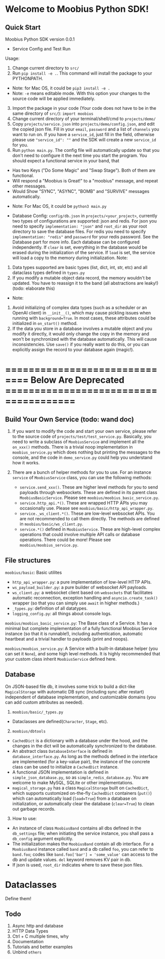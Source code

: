 # Welcome to Moobius Python SDK!

## Quick Start

Moobius Python SDK version 0.0.1

+ Service Config and Test Run

Usage: 
1. Change current directory to `src/`
2. Run `pip install -e .`. This command will install the package to your PYTHONPATH.
+ Note: for Mac OS, it could be `pip3 install -e .`
+ Note: `-e` means editable mode. With this option your changes to the source code will be applied immediately.
3. Import the package in your code (Your code does not have to be in the same directory of `src/`): `import moobius`
4. Change current directory of your terminal/shell/cmd to `projects/demo/`
5. Copy `projects/service.json` into `projects/demo/config.json`, and edit the copied json file. Fill in your `email`, `password` and a list of `channels` you want to run on. If you have a `service_id`, just fill in the field, otherwise please use `"service_id": ""` and the SDK will create a new `service_id` for you. 
6. Run `python main.py`. The config file will automatically update so that you don't need to configure it the next time you start the program. You should expect a functional service in your band, that
- Has two Keys ("Do Some Magic" and "Swap Stage"). Both of them are functional.
- Will respond a "Moobius is Great!" to a "moobius" message, and repeat other messages.
- Would Show "SYNC", "ASYNC", "BOMB" and "SURVIVE" messages automatically.
+ Note: For Mac OS, it could be `python3 main.py`


+ Database Config: `config/db.json` in `projects/<your_project>`, currently two types of configurations are supported: json and redis. For json you need to specify `implementation: "json"` and `root_dir` as your root directory to save the database files. For redis you need to specify `implementation: "redis"` and `password` for your redis password. See the Database part for more info. Each database can be configured independently. If `clear` is set, everything in the database would be erased during the initialization of the service. If `load` is set, the service will load a copy to the memory during initialization. Note:
1. Data types supported are basic types (list, dict, int, str, etc) and all dataclass types defined in `types.py`
2. If you modify a mutable object data record, the memory wouldn't be updated. You have to reassign it to the band (all abstractions are leaky!) (todo: elaborate this)

+ Note:
1. Avoid initializing of complex data types (such as a scheduler or an OpenAI client) in `__init__()`, which may cause pickling issues when running with `background=True`. In most cases, these attributes could be initialized in `on_start()` method.
2. If the data you store in a database involves a mutable object and you modify it directly, it would only change the copy in the memory and won't be synchronized with the database automatically. This will cause inconsistencies. Use `save()` if you really want to do this, or you can explicitly assign the record to your database again (magic!).
# ============================== Below Are Deprecated ======================================


## Build Your Own Service (todo: wand doc)

1. If you want to modify the code and start your own service, please refer to the source code of `projects/test/test_service.py`.  Basically, you need to write a subclass of `MoobiusService` and implement all the `on_xxx()` methods. There is a trivial noop implementation in `moobius_service.py` which does nothing but printing the messages to the console, and the code in `demo_service.py` could help you understand how it works.

2. There are a bunch of helper methods for you to use. For an instance `service` of `MoobiusService` class, you can use the following methods:

   - `service.send_xxx()`. These are higher level methods for you to send payloads through websockets. These are defined in its parent class `MoobiusBasicService`. Please see `moobius/moobius_basic_service.py`.
   - `service.http_api.*()`. These are wrapped HTTP APIs you may occasionally use. Please see `moobius/basic/http_api_wrapper.py`.
   - `service._ws_client.*()`. These are low-level websocket APIs. You are not recommended to call them directly. The methods are defined in `moobius/basic/ws_client.py`.
   - `service.*()` defined in `MoobiusService`. These are high-level complex operations that could involve multiple API calls or database operations. There could be more! Please see `moobius/moobius_service.py`.

## File structures

`moobius/basic`: Basic utilites

- `http_api_wrapper.py`: a pure implementation of low-level HTTP APIs.
- `ws_payload_builder.py`: a pure builder of websocket API payloads.
- `ws_client.py`: a websocket client based on `websockets` that facilitates automatic reconnection, exception handling and `asyncio.create_task()` wrapper (so that you can simply use `await` in higher methods.)
- `_types.py`: definition of all datatypes.
- `logging_config.py`: all things about console logs.

`moobius/moobius_basic_service.py`: The Base class of a Service. It has a minimal but complete implementation of a fully functional Moobius Service instance (so that it is runnable!), including authentication, automatic heartbeat and a trivial handler to payloads (print and noops).

`moobius/moobius_service.py`: A Service with a built-in database helper (you can set it `None`), and some high level methods. It is highly recommended that your custom class inherit `MoobiusService` defined here.

## Database

On JSON-based file db, it involves some trick to build a dict-like `MagicalStorage` with automatic DB sync (including sync after restart) independent of database implementation, and customizable domains (you can add custom attributes as needed).

1. `moobius/basic/_types.py`

- Dataclasses are defined(`Character`, `Stage`, etc).

2. `moobius/dbtools`

- `CachedDict` is a dictionary with a database under the hood, and the changes in the dict will be automatically synchronized to the database.
- An abstract class `DatabaseInterface` is defined in `database_interface.py`. As long as the methods defined in the interface are implemented (for a key-value pair), the instance of the concrete class can be used to initialize a `CachedDict` instance.
- A functional JSON implementation is defined in `simple_json_database.py`, so as `simple_redis_database.py`. You are welcome to make MySQL, SQLite or other implementations.
- `magical_storage.py` has a class `MagicalStorage` built on `CachedDict`, which supports customized on-the-fly `CachedDict` containers (`put()`) which can automatically load (`load=True`) from a database on initialization, or automatically clear the database (`clear=True`) to clean out garbage records.

3. How to use:

- An instance of class `MoobiusBand` contains all dbs defined in the `db_settings` file; when initiating the service instance, you shall pass a `db_config` argument explicitly.
- The initialization makes the `MoobiusBand` contain all db interface. For a `MoobiusBand` instance called `band` and a db called `foo`, you can refer to `band.foo`; codes like `band.foo['bar'] = 'some_value'` can access to the db and update values. `del` keyword removes KV pair in db.
- If json is used, `root_dir` indicates where to save these json files.

# Dataclasses

Define them!

## Todo
1. Async http and database
2. HTTP Data Types
3. Ctrl + C multiple times, why
4. Documentation
5. Tutorials and better examples
6. Unbind `others`